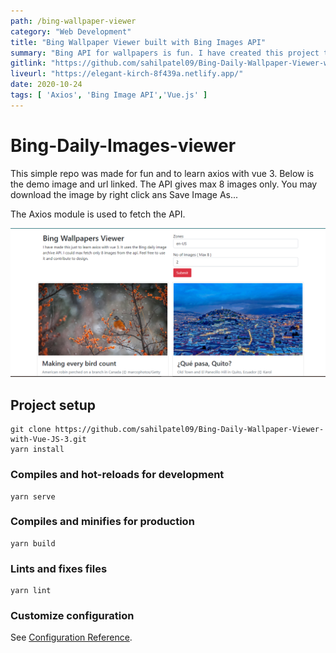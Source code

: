 ```yaml
---
path: /bing-wallpaper-viewer
category: "Web Development"
title: "Bing Wallpaper Viewer built with Bing Images API"
summary: "Bing API for wallpapers is fun. I have created this project to search, find and download the daily wallpapers."
gitlink: "https://github.com/sahilpatel09/Bing-Daily-Wallpaper-Viewer-with-Vue-JS-3"
liveurl: "https://elegant-kirch-8f439a.netlify.app/"
date: 2020-10-24
tags: [ 'Axios', 'Bing Image API','Vue.js' ]
---
```


# Bing-Daily-Images-viewer
This simple repo was made for fun and to learn axios with vue 3.
Below is the demo image and url linked. The API gives max 8 images only. You may download the image by right click ans Save Image As...

The Axios module is used to fetch the API.

![Demo Image](https://raw.githubusercontent.com/sahilpatel09/Bing-Daily-Wallpaper-Viewer-with-Vue-JS-3/main/src/assets/capture.PNG)

## Project setup
```
git clone https://github.com/sahilpatel09/Bing-Daily-Wallpaper-Viewer-with-Vue-JS-3.git
yarn install
```

### Compiles and hot-reloads for development
```
yarn serve
```

### Compiles and minifies for production
```
yarn build
```

### Lints and fixes files
```
yarn lint
```

### Customize configuration
See [Configuration Reference](https://cli.vuejs.org/config/).
